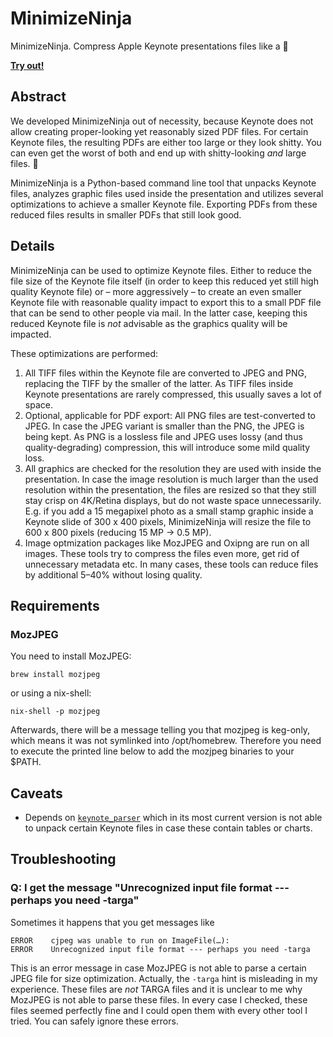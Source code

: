 # MinimizeNinja

MinimizeNinja. Compress Apple Keynote presentations files like a 🥷

[**Try out!**](https://minimize.ninja/)

## Abstract

We developed MinimizeNinja out of necessity, because Keynote does not allow creating proper-looking yet reasonably sized PDF files. For certain Keynote files, the resulting PDFs are either too large or they look shitty. You can even get the worst of both and end up with shitty-looking _and_ large files. 🎉

MinimizeNinja is a Python-based command line tool that unpacks Keynote files, analyzes graphic files used inside the presentation and utilizes several optimizations to achieve a smaller Keynote file. Exporting PDFs from these reduced files results in smaller PDFs that still look good. 

## Details

MinimizeNinja can be used to optimize Keynote files. Either to reduce the file size of the Keynote file itself (in order to keep this reduced yet still high quality Keynote file) or – more aggressively – to create an even smaller Keynote file with reasonable quality impact to export this to a small PDF file that can be send to other people via mail. In the latter case, keeping this reduced Keynote file is _not_ advisable as the graphics quality will be impacted.

These optimizations are performed:

1. All TIFF files within the Keynote file are converted to JPEG and PNG, replacing the TIFF by the smaller of the latter. As TIFF files inside Keynote presentations are rarely compressed, this usually saves a lot of space.
2. Optional, applicable for PDF export: All PNG files are test-converted to JPEG. In case the JPEG variant is smaller than the PNG, the JPEG is being kept. As PNG is a lossless file and JPEG uses lossy (and thus quality-degrading) compression, this will introduce some mild quality loss.
3. All graphics are checked for the resolution they are used with inside the presentation. In case the image resolution is much larger than the used resolution within the presentation, the files are resized so that they still stay crisp on 4K/Retina displays, but do not waste space unnecessarily. E.g. if you add a 15 megapixel photo as a small stamp graphic inside a Keynote slide of 300 x 400 pixels, MinimizeNinja will resize the file to 600 x 800 pixels (reducing 15 MP -> 0.5 MP).
4. Image optmization packages like MozJPEG and Oxipng are run on all images. These tools try to compress the files even more, get rid of unnecessary metadata etc. In many cases, these tools can reduce files by additional 5–40% without losing quality.

## Requirements

### MozJPEG

You need to install MozJPEG:

```
brew install mozjpeg
```

or using a nix-shell:

```
nix-shell -p mozjpeg
```

Afterwards, there will be a message telling you that mozjpeg is keg-only, which
means it was not symlinked into /opt/homebrew. Therefore you need to execute the
printed line below to add the mozjpeg binaries to your $PATH.

## Caveats

- Depends on [`keynote_parser`](https://pypi.org/project/keynote-parser/) which in its most current version is not able to
  unpack certain Keynote files in case these contain tables or charts.

## Troubleshooting

### Q: I get the message "Unrecognized input file format --- perhaps you need -targa"

Sometimes it happens that you get messages like 

```
ERROR    cjpeg was unable to run on ImageFile(…):
ERROR    Unrecognized input file format --- perhaps you need -targa 
```

This is an error message in case MozJPEG is not able to parse a certain JPEG
file for size optimization. Actually, the `-targa` hint is misleading in my
experience. These files are _not_ TARGA files and it is unclear to me why
MozJPEG is not able to parse these files. In every case I checked, these files
seemed perfectly fine and I could open them with every other tool I tried. You
can safely ignore these errors.
